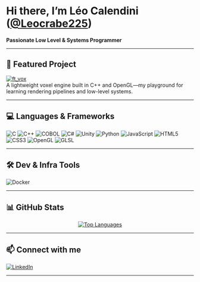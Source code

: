 # Hi there, I’m Léo Calendini ([@Leocrabe225](https://github.com/Leocrabe225))  
**Passionate Low Level & Systems Programmer**  

---

## 🔭 Featured Project

[![ft_vox][ft_vox-shield]][ft_vox]  
A lightweight voxel engine built in C++ and OpenGL—my playground for learning rendering pipelines and low-level systems.

---

## 💻 Languages & Frameworks

![C][c-shield] ![C++][cpp-shield] ![COBOL][cobol-shield] ![C#][csharp-shield] ![Unity][unity-shield] ![Python][python-shield] ![JavaScript][js-shield] ![HTML5][html5-shield] ![CSS3][css3-shield] ![OpenGL][opengl-shield] ![GLSL][glsl-shield]

---

## 🛠️ Dev & Infra Tools

![Docker][docker-shield]  

---

## 📊 GitHub Stats

<p align="center">
  <a href="https://github.com/Leocrabe225">
    <img src="https://github-readme-stats.vercel.app/api/top-langs?username=Leocrabe225&layout=compact&theme=radical&hide_border=true" alt="Top Languages" />
  </a>
</p>

---

## 📫 Connect with me

[![LinkedIn][linkedin-shield]][linkedin]  

---

<!-- Links & Shields -->
[ft_vox]: https://github.com/eestela42/ft_vox
[ft_vox-shield]: https://img.shields.io/badge/-ft_vox-000?&logo=github

[c-shield]: https://img.shields.io/badge/-C-000?&logo=C&logoColor=white
[cpp-shield]: https://img.shields.io/badge/-C++-000?&logo=c%2B%2B&logoColor=white
[cobol-shield]: https://img.shields.io/badge/-COBOL-000?&logo=cobol&logoColor=white
[csharp-shield]: https://img.shields.io/badge/-C%23-000?&logo=c-sharp&logoColor=white
[unity-shield]: https://img.shields.io/badge/-Unity-000?&logo=unity&logoColor=white
[python-shield]: https://img.shields.io/badge/-Python-000?&logo=python&logoColor=white
[js-shield]: https://img.shields.io/badge/-JavaScript-000?&logo=javascript&logoColor=white
[html5-shield]: https://img.shields.io/badge/-HTML5-000?&logo=html5&logoColor=white
[css3-shield]: https://img.shields.io/badge/-CSS3-000?&logo=css3&logoColor=white
[opengl-shield]: https://img.shields.io/badge/-OpenGL-000?&logo=opengl&logoColor=white
[glsl-shield]: https://img.shields.io/badge/-GLSL-000?&logo=opengl&logoColor=white

[docker-shield]: https://img.shields.io/badge/-Docker-000?&logo=docker&logoColor=white

[linkedin]: https://www.linkedin.com/in/l%C3%A9o-calendini/
[linkedin-shield]: https://img.shields.io/badge/-LinkedIn-000?&logo=linkedin&logoColor=white
